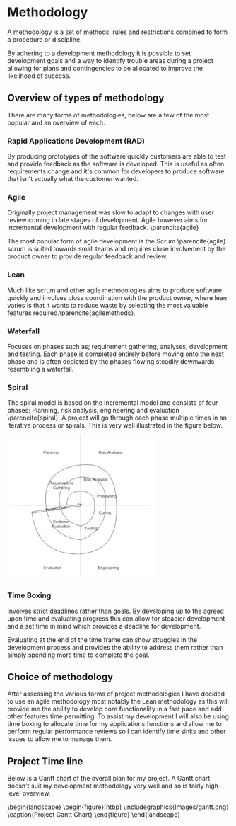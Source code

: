 # Methodology

A methodology is a set of methods, rules and restrictions combined to form a procedure or discipline.

By adhering to a development methodology it is possible to set development goals and a way to identify trouble areas during a project allowing for plans and contingencies to be allocated to improve the likelihood of success.  

## Overview of types of methodology

There are many forms of methodologies, below are a few of the most popular and an overview of each.

### Rapid Applications Development (RAD)

By producing prototypes of the software quickly customers are able to test and provide feedback as the software is developed. This is useful as often requirements change and it's common for developers to produce software that isn't actually what the customer wanted.

### Agile

Originally project management was slow to adapt to changes with user review coming in late stages of development. Agile however aims for incremental development with regular feedback. \parencite{agile}

The most popular form of agile development is the Scrum \parencite{agile} scrum is suited towards small teams and requires close involvement by the product owner to provide regular feedback and review.

### Lean

Much like scrum and other agile methodologies aims to produce software quickly and involves close coordination with the product owner, where lean varies is that it wants to reduce waste by selecting the most valuable features required.\parencite{agilemethods}.

### Waterfall

Focuses on phases such as; requirement gathering, analyses, development and testing. Each phase is completed entirely before moving onto the next phase and is often depicted by the phases flowing steadily downwards resembling a waterfall.

### Spiral

The spiral model is based on the incremental model and consists of four phases; Planning, risk analysis, engineering and evaluation \parencite{spiral}. A project will go through each phase multiple times in an iterative process or spirals. This is very well illustrated in the figure below.

![Spiral model diagram \parencite{spiral}](../../Images/Spiral-model.jpg)

### Time Boxing

Involves strict deadlines rather than goals. By developing up to the agreed upon time and evaluating progress this can allow for steadier development and a set time in mind which provides a deadline for development.

Evaluating at the end of the time frame can show struggles in the development process and provides the ability to address them rather than simply spending more time to complete the goal.

## Choice of methodology

After assessing the various forms of project methodologies I have decided to use an agile methodology most notably the Lean methodology as this will provide me the ability to develop core functionality in a fast pace and add other features time permitting. To assist my development I will also be using time boxing to allocate time for my applications functions and allow me to perform regular performance reviews so I can identify time sinks and other issues to allow me to manage them.


## Project Time line

Below is a Gantt chart of the overall plan for my project. A Gantt chart doesn't suit my development methodology very well and so is fairly high-level overview.

\begin{landscape}
\begin{figure}[htbp]
\includegraphics{Images/gantt.png}
\caption{Project Gantt Chart}
\end{figure}
\end{landscape}
